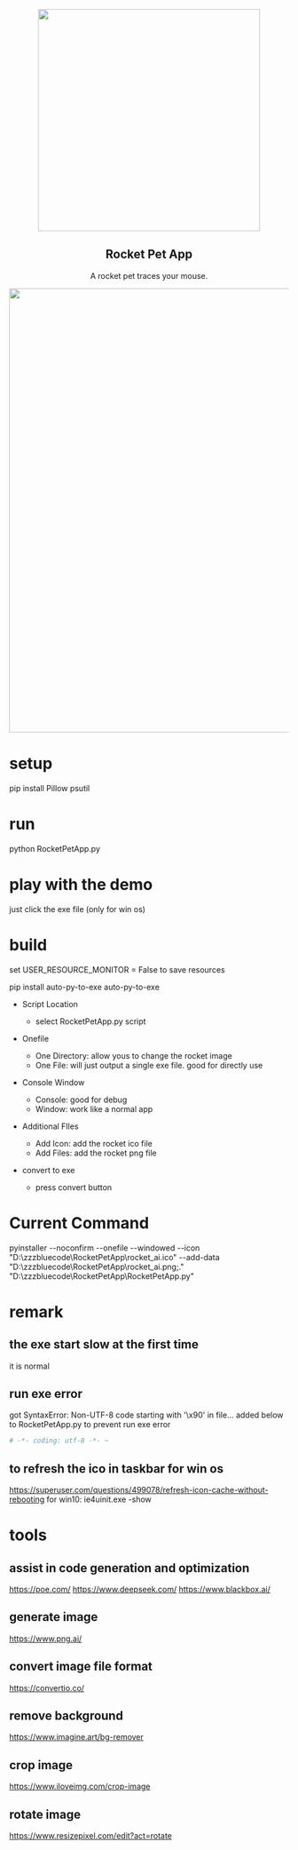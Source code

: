 <div align="center">

<img src="https://github.com/zzzbluecode/RocketPetApp/blob/main/rocket_ai.png" width="400">
<h2>Rocket Pet App</h2>
<p>A rocket pet traces your mouse.</p>
<img src="https://github.com/user-attachments/assets/d1f5d5f0-b6dc-41c6-a91d-c6c37ed325bb" width="800">
</div>

# setup
pip install Pillow psutil

# run
python RocketPetApp.py

# play with the demo
just click the exe file (only for win os)

# build
set USER_RESOURCE_MONITOR = False to save resources

pip install auto-py-to-exe
auto-py-to-exe

- Script Location
  - select RocketPetApp.py script

- Onefile
  - One Directory: allow yous to change the rocket image
  - One File: will just output a single exe file. good for directly use

- Console Window
  - Console: good for debug
  - Window: work like a normal app

- Additional FIles
  - Add Icon: add the rocket ico file
  - Add Files: add the rocket png file

- convert to exe
  - press convert button

# Current Command
pyinstaller --noconfirm --onefile --windowed --icon "D:\zzzbluecode\RocketPetApp\rocket_ai.ico" --add-data "D:\zzzbluecode\RocketPetApp\rocket_ai.png;."  "D:\zzzbluecode\RocketPetApp\RocketPetApp.py"

# remark
## the exe start slow at the first time
it is normal

## run exe error
got SyntaxError: Non-UTF-8 code starting with '\x90' in file...
added below to RocketPetApp.py to prevent run exe error
```python
# -*- coding: utf-8 -*- ~
```

## to refresh the ico in taskbar for win os 
https://superuser.com/questions/499078/refresh-icon-cache-without-rebooting
for win10: ie4uinit.exe -show

# tools
## assist in code generation and optimization
https://poe.com/
https://www.deepseek.com/
https://www.blackbox.ai/

## generate image
https://www.png.ai/

## convert image file format
https://convertio.co/

## remove background
https://www.imagine.art/bg-remover

## crop image
https://www.iloveimg.com/crop-image

## rotate image
https://www.resizepixel.com/edit?act=rotate